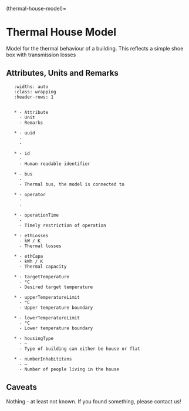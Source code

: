 (thermal-house-model)=

# Thermal House Model

Model for the thermal behaviour of a building.
This reflects a simple shoe box with transmission losses

## Attributes, Units and Remarks

```{list-table}
   :widths: auto
   :class: wrapping
   :header-rows: 1


   * - Attribute
     - Unit
     - Remarks

   * - uuid
     -
     - 

   * - id
     -
     - Human readable identifier
     
   * - bus
     -
     - Thermal bus, the model is connected to

   * - operator
     -
     - 

   * - operationTime
     -
     - Timely restriction of operation

   * - ethLosses
     - kW / K
     - Thermal losses

   * - ethCapa
     - kWh / K
     - Thermal capacity

   * - targetTemperature
     - °C
     - Desired target temperature

   * - upperTemperatureLimit
     - °C
     - Upper temperature boundary

   * - lowerTemperatureLimit
     - °C
     - Lower temperature boundary
     
   * - housingType
     - –
     - Type of building can either be house or flat
     
   * - numberInhabititans
     - –
     - Number of people living in the house

```

## Caveats

Nothing - at least not known.
If you found something, please contact us!
